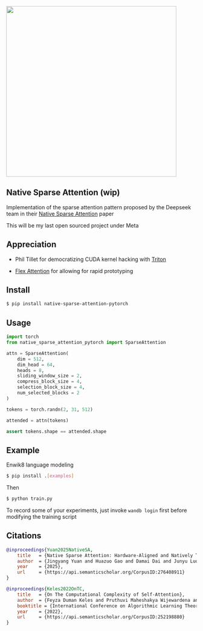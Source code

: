 <img src="./fig2.png" width="450px"></img>

## Native Sparse Attention (wip)

Implementation of the sparse attention pattern proposed by the Deepseek team in their [Native Sparse Attention](https://arxiv.org/abs/2502.11089) paper

This will be my last open sourced project under Meta

## Appreciation

- Phil Tillet for democratizing CUDA kernel hacking with <a href="https://triton-lang.org/main/index.html">Triton</a>

- [Flex Attention](https://pytorch.org/blog/flexattention/) for allowing for rapid prototyping

## Install

```bash
$ pip install native-sparse-attention-pytorch
```

## Usage

```python
import torch
from native_sparse_attention_pytorch import SparseAttention

attn = SparseAttention(
    dim = 512,
    dim_head = 64,
    heads = 8,
    sliding_window_size = 2,
    compress_block_size = 4,
    selection_block_size = 4,
    num_selected_blocks = 2
)

tokens = torch.randn(2, 31, 512)

attended = attn(tokens)

assert tokens.shape == attended.shape
```

## Example

Enwik8 language modeling

```bash
$ pip install .[examples]
```

Then

```bash
$ python train.py
```

To record some of your experiments, just invoke `wandb login` first before modifying the training script

## Citations

```bibtex
@inproceedings{Yuan2025NativeSA,
    title   = {Native Sparse Attention: Hardware-Aligned and Natively Trainable Sparse Attention},
    author  = {Jingyang Yuan and Huazuo Gao and Damai Dai and Junyu Luo and Liang Zhao and Zhengyan Zhang and Zhenda Xie and Y. X. Wei and Lean Wang and Zhiping Xiao and Yuqing Wang and Chong Ruan and Ming Zhang and Wenfeng Liang and Wangding Zeng},
    year    = {2025},
    url     = {https://api.semanticscholar.org/CorpusID:276408911}
}
```

```bibtex
@inproceedings{Keles2022OnTC,
    title   = {On The Computational Complexity of Self-Attention},
    author  = {Feyza Duman Keles and Pruthuvi Maheshakya Wijewardena and Chinmay Hegde},
    booktitle = {International Conference on Algorithmic Learning Theory},
    year    = {2022},
    url     = {https://api.semanticscholar.org/CorpusID:252198880}
}
```
